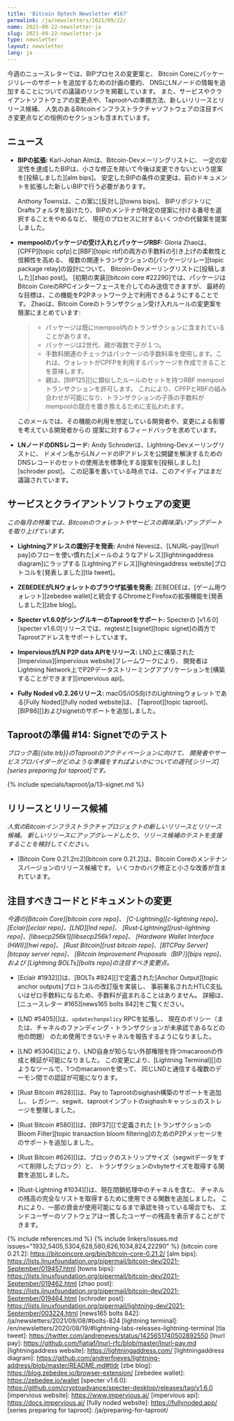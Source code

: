 ```yaml
---
title: 'Bitcoin Optech Newsletter #167'
permalink: /ja/newsletters/2021/09/22/
name: 2021-09-22-newsletter-ja
slug: 2021-09-22-newsletter-ja
type: newsletter
layout: newsletter
lang: ja
---
```

今週のニュースレターでは、BIPプロセスの変更案と、
Bitcoin Coreにパッケージリレーのサポートを追加するための計画の要約、
DNSにLNノードの情報を追加することについての議論のリンクを掲載しています。
また、サービスやクライアントソフトウェアの変更点や、Taprootへの準備方法、新しいリリースとリリース候補、
人気のあるBitcoinインフラストラクチャソフトウェアの注目すべき変更点などの恒例のセクションも含まれています。

## ニュース

- **BIPの拡張:** Karl-Johan Almは、Bitcoin-Devメーリングリストに、
  一定の安定性を達成したBIPは、小さな修正を除いて今後は変更できないという提案を[投稿しました][alm bips]。
  安定したBIPの条件の変更は、前のドキュメントを拡張した新しいBIPで行う必要があります。

  Anthony Townsは、この案に[反対し][towns bips]、
  BIPリポジトリにDraftsフォルダを設けたり、BIPのメンテナが特定の提案に付ける番号を選択することをやめるなど、
  現在のプロセスに対するいくつかの代替案を提案しました。

- **mempoolのパッケージの受け入れとパッケージRBF:** Gloria Zhaoは、
  [CPFP][topic cpfp]と[RBF][topic rbf]の両方の手数料の引き上げの柔軟性と信頼性を高める、
  複数の関連トランザクションの[パッケージリレー][topic package relay]の設計について、
  Bitcoin-Devメーリングリストに[投稿しました][zhao post]。
  [初期の実装][bitcoin core #22290]では、パッケージはBitcoin CoreのRPCインターフェースを介してのみ送信できますが、
  最終的な目標は、この機能をP2Pネットワーク上で利用できるようにすることです。
  Zhaoは、Bitcoin Coreのトランザクション受け入れルールの変更案を簡潔にまとめています:

  > - パッケージは既にmempool内のトランザクションに含まれていることがあります。
  > - パッケージは2世代、親が複数で子が１つ。
  > - 手数料関連のチェックはパッケージの手数料率を使用します。これは、ウォレットがCPFPを利用するパッケージを作成できることを意味します。
  > - 親は、[BIP125][]に類似したルールのセットを持つRBF mempoolトランザクションを許可します。
  > これにより、CPFPとRBFの組み合わせが可能になり、トランザクションの子孫の手数料がmempoolの競合を置き換えるために支払われます。

  このメールでは、その機能の利用を想定している開発者や、変更による影響を考えている開発者からの
  提案に対するフィードバックを求めています。

- **LNノードのDNSレコード:** Andy Schroderは、Lightning-Devメーリングリストに、
  ドメイン名からLNノードのIPアドレスを公開鍵を解決するためのDNSレコードのセットの使用法を標準化する提案を[投稿しました][schroder post]。
  この記事を書いている時点では、このアイディアはまだ議論されています。

## サービスとクライアントソフトウェアの変更

*この毎月の特集では、Bitcoinのウォレットやサービスの興味深いアップデートを取り上げています。*

- **Lightningアドレスの識別子を発表:**
  André Nevesは、[LNURL-pay][lnurl pay]のフローを使い慣れた[メールのようなアドレス][lightningaddress diagram]にラップする
  [Lightningアドレス][lightningaddress website]プロトコルを[発表しました][tla tweet]。

- **ZEBEDEEがLNウォレットのブラウザ拡張を発表:**
  ZEBEDEEは、[ゲーム用ウォレット][zebedee wallet]と統合するChromeとFirefoxの拡張機能を[発表しました][zbe blog]。

- **Specter v1.6.0がシングルキーのTaprootをサポート:**
  Specterの [v1.6.0][specter v1.6.0]リリースでは、regtestと[signet][topic signet]の両方でTaprootアドレスをサポートしています。

- **ImperviousがLN P2P data APIをリリース:**
  LND上に構築された[Impervious][impervious website]フレームワークにより、
  開発者はLightning Network上でP2Pデータストリーミングアプリケーションを[構築することができます][impervious api]。

- **Fully Noded v0.2.26リリース:**
  macOS/iOS向けのLightningウォレットである[Fully Noded][fully noded website]は、
  [Taproot][topic taproot]、[BIP86][]およびsignetのサポートを追加しました。

## Taprootの準備 #14: Signetでのテスト

*ブロック高{{site.trb}}のTaprootのアクティベーションに向けて、
開発者やサービスプロバイダーがどのような準備をすればよいかについての週刊[シリーズ][series preparing for taproot]です。*

{% include specials/taproot/ja/13-signet.md %}

## リリースとリリース候補

*人気のBitcoinインフラストラクチャプロジェクトの新しいリリースとリリース候補。
新しいリリースにアップグレードしたり、リリース候補のテストを支援することを検討してください。*

- [Bitcoin Core 0.21.2rc2][bitcoin core 0.21.2]は、Bitcoin Coreのメンテナンスバージョンのリリース候補です。
  いくつかのバグ修正と小さな改善が含まれています。

## 注目すべきコードとドキュメントの変更

*今週の[Bitcoin Core][bitcoin core repo]、
[C-Lightning][c-lightning repo]、[Eclair][eclair repo]、[LND][lnd repo]、
[Rust-Lightning][rust-lightning repo]、[libsecp256k1][libsecp256k1 repo]、
[Hardware Wallet Interface (HWI)][hwi repo]、
[Rust Bitcoin][rust bitcoin repo]、[BTCPay Server][btcpay server repo]、
[Bitcoin Improvement Proposals（BIP）][bips repo]、および
[Lightning BOLTs][bolts repo]の注目すべき変更点。*

- [Eclair #1932][]は、[BOLTs #824][]で定義された[Anchor Output][topic anchor outputs]プロトコルの改訂版を実装し、
  事前署名されたHTLC支払いはゼロ手数料になるため、手数料が盗まれることはありません。
  詳細は、[ニュースレター #165][news165 bolts 842]をご覧ください。

- [LND #5405][]は、`updatechanpolicy` RPCを拡張し、
  現在のポリシー（または、チャネルのファンディング・トランザクションが未承認であるなどの他の問題）
  のため使用できないチャネルを報告するようになりました。

- [LND #5304][]により、LND自身が知らない外部権限を持つmacaroonの作成と検証が可能になりました。
  この変更により、[Lightning Terminal][]のようなツールで、1つのmacaroonを使って、
  同じLNDと通信する複数のデーモン間での認証が可能になります。

- [Rust Bitcoin #628][]は、Pay to Taprootのsighash構築のサポートを追加し、
  レガシー、segwit、taprootインプットのsighashキャッシュのストレージを整理しました。

- [Rust Bitcoin #580][]は、[BIP37][]で定義された
  [トランザクションのBloom Filter][topic transaction bloom filtering]のためのP2Pメッセージをのサポートを追加しました。

- [Rust Bitcoin #626][]は、ブロックのストリップサイズ（segwitデータをすべて削除したブロック）と、
  トランザクションのvbyteサイズを取得する関数を追加しました。

- [Rust-Lightning #1034][]は、現在閉鎖処理中のチャネルを含む、
  チャネルの残高の完全なリストを取得するために使用できる関数を追加しました。
  これにより、一部の資金が使用可能になるまで承認を待っている場合でも、
  エンドユーザーのソフトウェアは一貫したユーザーの残高を表示することができます。

{% include references.md %}
{% include linkers/issues.md issues="1932,5405,5304,628,580,626,1034,824,22290" %}
[bitcoin core 0.21.2]: https://bitcoincore.org/bin/bitcoin-core-0.21.2/
[alm bips]: https://lists.linuxfoundation.org/pipermail/bitcoin-dev/2021-September/019457.html
[towns bips]: https://lists.linuxfoundation.org/pipermail/bitcoin-dev/2021-September/019462.html
[zhao post]: https://lists.linuxfoundation.org/pipermail/bitcoin-dev/2021-September/019464.html
[schroder post]: https://lists.linuxfoundation.org/pipermail/lightning-dev/2021-September/003224.html
[news165 bolts 842]: /ja/newsletters/2021/09/08/#bolts-824
[lightning terminal]: /en/newsletters/2020/08/19/#lightning-labs-releases-lightning-terminal
[tla tweet]: https://twitter.com/andreneves/status/1425651740502892550
[lnurl pay]: https://github.com/fiatjaf/lnurl-rfc/blob/master/lnurl-pay.md
[lightningaddress website]: https://lightningaddress.com/
[lightningaddress diagram]: https://github.com/andrerfneves/lightning-address/blob/master/README.md#tldr
[zbe blog]: https://blog.zebedee.io/browser-extension/
[zebedee wallet]: https://zebedee.io/wallet
[specter v1.6.0]: https://github.com/cryptoadvance/specter-desktop/releases/tag/v1.6.0
[impervious website]: https://www.impervious.ai/
[impervious api]: https://docs.impervious.ai/
[fully noded website]: https://fullynoded.app/
[series preparing for taproot]: /ja/preparing-for-taproot/
